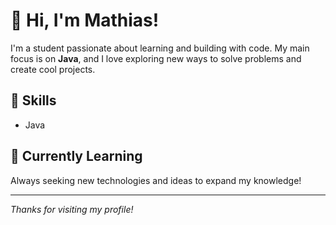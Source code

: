 # 👋 Hi, I'm Mathias!

I'm a student passionate about learning and building with code. My main focus is on **Java**, and I love exploring new ways to solve problems and create cool projects.

## 🚀 Skills
- Java

## 🌱 Currently Learning
Always seeking new technologies and ideas to expand my knowledge!

---

_Thanks for visiting my profile!_
